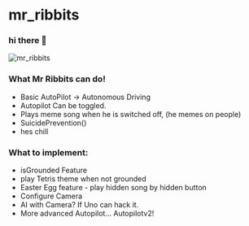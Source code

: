 # mr_ribbits

### hi there 💅


![mr_ribbits](https://github.com/user-attachments/assets/10824c43-7cc8-4ffc-9bee-ef8e513587c0)


### What Mr Ribbits can do!
- Basic AutoPilot -> Autonomous Driving
- Autopilot Can be toggled.
- Plays meme song when he is switched off, (he memes on people)
- SuicidePrevention()
- hes chill

### What to implement:
- isGrounded Feature
- play Tetris theme when not grounded
- Easter Egg feature - play hidden song by hidden button
- Configure Camera
- AI with Camera? If Uno can hack it.
- More advanced Autopilot... Autopilotv2!
